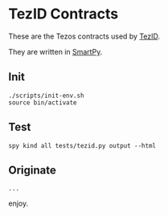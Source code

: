 # TezID Contracts

These are the Tezos contracts used by [TezID](https://tezid.net).

They are written in [SmartPy](https://smartpy.io).

## Init

```
./scripts/init-env.sh
source bin/activate
```

## Test

```
spy kind all tests/tezid.py output --html
```

## Originate

```
...
```

enjoy.
